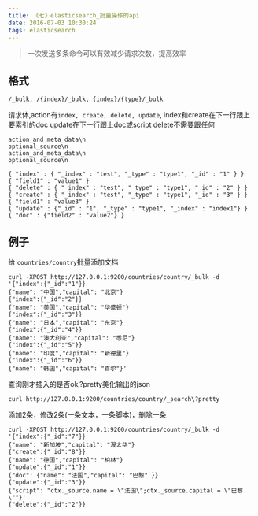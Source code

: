 ```yaml
---
title: 《七》elasticsearch_批量操作的api
date: 2016-07-03 10:30:24
tags: elasticsearch
---
```


> 一次发送多条命令可以有效减少请求次数，提高效率

## 格式
```
/_bulk, /{index}/_bulk, {index}/{type}/_bulk
```

请求体,action有`index, create, delete, update`,
index和create在下一行跟上要索引的doc
update在下一行跟上doc或script
delete不需要跟任何
```
action_and_meta_data\n
optional_source\n
action_and_meta_data\n
optional_source\n
```
```
{ "index" : { "_index" : "test", "_type" : "type1", "_id" : "1" } }
{ "field1" : "value1" }
{ "delete" : { "_index" : "test", "_type" : "type1", "_id" : "2" } }
{ "create" : { "_index" : "test", "_type" : "type1", "_id" : "3" } }
{ "field1" : "value3" }
{ "update" : {"_id" : "1", "_type" : "type1", "_index" : "index1"} }
{ "doc" : {"field2" : "value2"} }
```

## 例子
给 `countries/country`批量添加文档
```
curl -XPOST http://127.0.0.1:9200/countries/country/_bulk -d '{"index":{"_id":"1"}}
{"name": "中国","capital": "北京"}
{"index":{"_id":"2"}}
{"name": "美国","capital": "华盛顿"}
{"index":{"_id":"3"}}
{"name": "日本","capital": "东京"}
{"index":{"_id":"4"}}
{"name": "澳大利亚","capital": "悉尼"}
{"index":{"_id":"5"}}
{"name": "印度","capital": "新德里"}
{"index":{"_id":"6"}}
{"name": "韩国","capital": "首尔"}'
```

查询刚才插入的是否ok,?pretty美化输出的json
```
curl http://127.0.0.1:9200/countries/country/_search\?pretty
```

添加2条，修改2条(一条文本，一条脚本)，删除一条
```
curl -XPOST http://127.0.0.1:9200/countries/country/_bulk -d '{"index":{"_id":"7"}}
{"name": "新加坡","capital": "渥太华"}
{"create":{"_id":"8"}}
{"name": "德国","capital": "柏林"}
{"update":{"_id":"1"}}
{"doc": {"name": "法国","capital": "巴黎" }}
{"update":{"_id":"3"}}
{"script": "ctx._source.name = \"法国\";ctx._source.capital = \"巴黎\""}'
{"delete":{"_id":"2"}}
```
